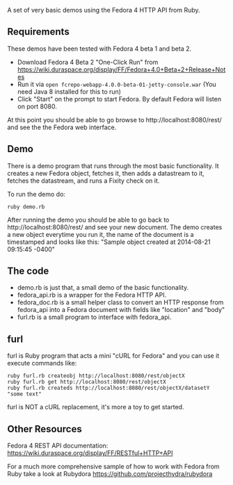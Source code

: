 A set of very basic demos using the Fedora 4 HTTP API from Ruby.


Requirements
------------
These demos have been tested with Fedora 4 beta 1 and beta 2. 

* Download Fedora 4 Beta 2 "One-Click Run" from https://wiki.duraspace.org/display/FF/Fedora+4.0+Beta+2+Release+Notes
* Run it via `open fcrepo-webapp-4.0.0-beta-01-jetty-console.war` (You need Java 8 installed for this to run)
* Click "Start" on the prompt to start Fedora. By default Fedora will listen on port 8080. 

At this point you should be able to go browse to http://localhost:8080/rest/ and see the the Fedora web interface.


Demo  
----
There is a demo program that runs through the most basic functionality. It creates a new Fedora object, fetches it, then adds a datastream to it, fetches the datastream, and runs a Fixity check on it.

To run the demo do:

	ruby demo.rb

After running the demo you should be able to go back to http://localhost:8080/rest/ and see your new document. The demo creates a new object everytime you run it, the name of the document is a timestamped and looks like this: "Sample object created at 2014-08-21 09:15:45 -0400"


The code
--------
* demo.rb is just that, a small demo of the basic functionality.
* fedora_api.rb is a wrapper for the Fedora HTTP API.
* fedora_doc.rb is a small helper class to convert an HTTP response from fedora_api into a Fedora document with fields like "location" and "body"
* furl.rb is a small program to interface with fedora_api. 


furl
----
furl is Ruby program that acts a mini "cURL for Fedora" and you can use it execute commands like:

	ruby furl.rb createobj http://localhost:8080/rest/objectX
	ruby furl.rb get http://localhost:8080/rest/objectX
	ruby furl.rb createds http://localhost:8080/rest/objectX/datasetY "some text"

furl is NOT a cURL replacement, it's more a toy to get started.


Other Resources
---------------
Fedora 4 REST API documentation: https://wiki.duraspace.org/display/FF/RESTful+HTTP+API

For a much more comprehensive sample of how to work with Fedora from Ruby take a look at Rubydora https://github.com/projecthydra/rubydora


